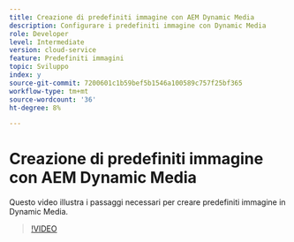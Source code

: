 ```yaml
---
title: Creazione di predefiniti immagine con AEM Dynamic Media
description: Configurare i predefiniti immagine con Dynamic Media
role: Developer
level: Intermediate
version: cloud-service
feature: Predefiniti immagini
topic: Sviluppo
index: y
source-git-commit: 7200601c1b59bef5b1546a100589c757f25bf365
workflow-type: tm+mt
source-wordcount: '36'
ht-degree: 8%

---
```



# Creazione di predefiniti immagine con AEM Dynamic Media

Questo video illustra i passaggi necessari per creare predefiniti immagine in Dynamic Media.

>[!VIDEO](https://video.tv.adobe.com/v/335459?quality=9&learn=on)
